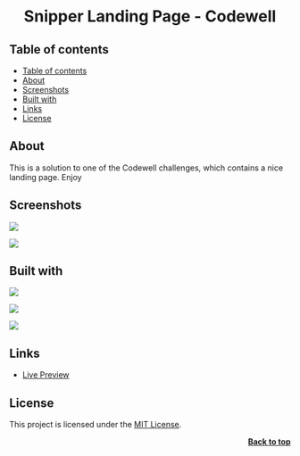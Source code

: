 <a name="readme-top"></a>

<h1 align="center">Snipper Landing Page - Codewell</h1>

## Table of contents

- [Table of contents](#table-of-contents)
- [About](#about)
- [Screenshots](#screenshots)
- [Built with](#built-with)
- [Links](#links)
- [License](#license)

## About

This is a solution to one of the Codewell challenges, which contains a nice landing page. Enjoy

## Screenshots

![](./img/mobile.png)

![](./img/desktop.png)

## Built with

![](https://img.shields.io/badge/HTML5-E34F26?style=for-the-badge&logo=html5&logoColor=white)

![](https://img.shields.io/badge/CSS3-1572B6?style=for-the-badge&logo=css3&logoColor=white)

![](https://img.shields.io/badge/Tailwind_CSS-38B2AC?style=for-the-badge&logo=tailwind-css&logoColor=white)

## Links

- [Live Preview](https://seesmof.github.io/codewell-solutions/pages/snipper-landing-page/index.html)

## License

This project is licensed under the [MIT License](./LICENSE).

<p align="right"><a href="#readme-top"><strong>Back to top</strong></a></p>

